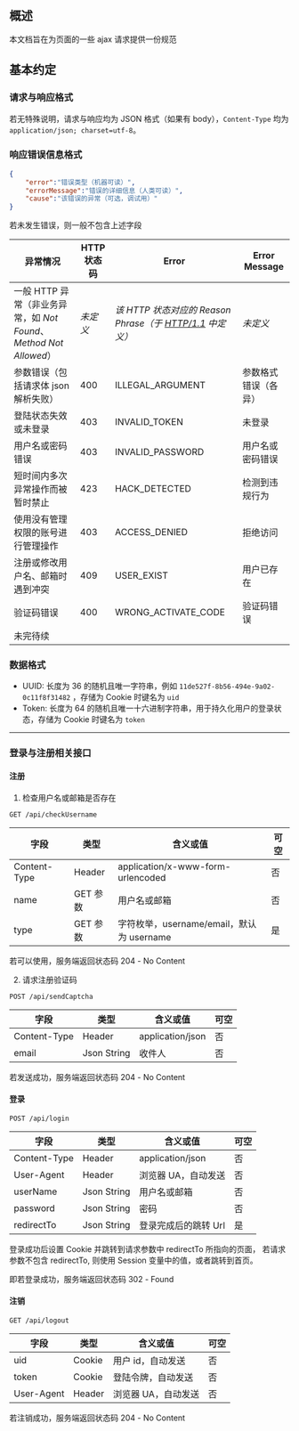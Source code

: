 ## 概述
本文档旨在为页面的一些 ajax 请求提供一份规范

## 基本约定
### 请求与响应格式
若无特殊说明，请求与响应均为 JSON 格式（如果有 body），`Content-Type` 均为 `application/json; charset=utf-8`。

### 响应错误信息格式
```json
{
	"error":"错误类型（机器可读）",
	"errorMessage":"错误的详细信息（人类可读）",
	"cause":"该错误的异常（可选，调试用）"
}
```
若未发生错误，则一般不包含上述字段

|异常情况|HTTP状态码|Error|Error Message|
|--------|----------|-----|------------|
|一般 HTTP 异常（非业务异常，如 _Not Found_、_Method Not Allowed_）|_未定义_|_该 HTTP 状态对应的 Reason Phrase（于 [HTTP/1.1](https://tools.ietf.org/html/rfc2616#section-6.1.1) 中定义）_|_未定义_|
|参数错误（包括请求体 json 解析失败）|400|ILLEGAL_ARGUMENT|参数格式错误（各异）|
|登陆状态失效或未登录|403|INVALID_TOKEN|未登录|
|用户名或密码错误|403|INVALID_PASSWORD|用户名或密码错误|
|短时间内多次异常操作而被暂时禁止|423|HACK_DETECTED|检测到违规行为|
|使用没有管理权限的账号进行管理操作|403|ACCESS_DENIED|拒绝访问|
|注册或修改用户名、邮箱时遇到冲突|409|USER_EXIST|用户已存在|
|验证码错误|400|WRONG_ACTIVATE_CODE|验证码错误|
|未完待续| | | |

### 数据格式

+ UUID: 长度为 36 的随机且唯一字符串，例如 `11de527f-8b56-494e-9a02-0c11f8f31482` ，存储为 Cookie 时键名为 `uid`
+ Token: 长度为 64 的随机且唯一十六进制字符串，用于持久化用户的登录状态，存储为 Cookie 时键名为 `token`

-----------

### 登录与注册相关接口

#### 注册

1. 检查用户名或邮箱是否存在

```
GET /api/checkUsername
```

|字段|类型|含义或值|可空|
|---|---|------------|---|
|Content-Type|Header|application/x-www-form-urlencoded|否|
|name|GET 参数|用户名或邮箱|否
|type|GET 参数|字符枚举，username/email，默认为 username|是

若可以使用，服务端返回状态码 204 - No Content

2. 请求注册验证码

```
POST /api/sendCaptcha
```

|字段|类型|含义或值|可空|
|---|---|------------|---|
|Content-Type|Header|application/json|否|
|email|Json String|收件人|否|

若发送成功，服务端返回状态码 204 - No Content

#### 登录

```
POST /api/login
```

|字段|类型|含义或值|可空|
|---|---|------------|---|
|Content-Type|Header|application/json|否|
|User-Agent|Header|浏览器 UA，自动发送|否|
|userName|Json String|用户名或邮箱|否|
|password|Json String|密码|否
|redirectTo|Json String|登录完成后的跳转 Url|是

登录成功后设置 Cookie 并跳转到请求参数中 redirectTo 所指向的页面，
若请求参数不包含 redirectTo, 则使用 Session 变量中的值，或者跳转到首页。

即若登录成功，服务端返回状态码 302 - Found

#### 注销

```
GET /api/logout
```

|字段|类型|含义或值|可空|
|---|---|------------|---|
|uid|Cookie|用户 id，自动发送|否|
|token|Cookie|登陆令牌，自动发送|否|
|User-Agent|Header|浏览器 UA，自动发送|否|

若注销成功，服务端返回状态码 204 - No Content
